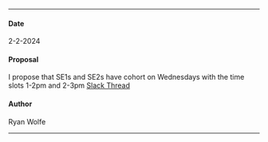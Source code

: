 ***
#### Date
2-2-2024
#### Proposal
I propose that SE1s and SE2s have cohort on Wednesdays with the time slots 1-2pm and 2-3pm
[Slack Thread](https://flipswitch.slack.com/archives/C02GC9LSTFT/p1706914882762799?thread_ts=1706913980.476839&cid=C02GC9LSTFT)
#### Author
Ryan Wolfe
***
